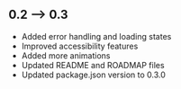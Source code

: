 ## 0.2 --> 0.3
- Added error handling and loading states
- Improved accessibility features
- Added more animations
- Updated README and ROADMAP files
- Updated package.json version to 0.3.0

